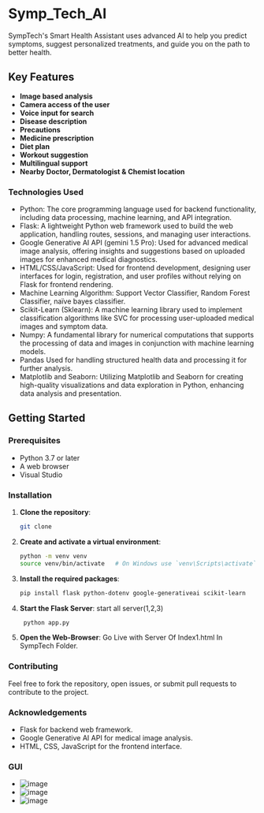 # Symp_Tech_AI
SympTech's Smart Health Assistant uses advanced AI to help you predict symptoms, suggest personalized treatments, and guide you on the path to better health.
## Key Features

- **Image based analysis**
- **Camera access of the user**
- **Voice input for search**
- **Disease description**
- **Precautions**
- **Medicine prescription**
- **Diet plan**
- **Workout suggestion**
- **Multilingual support**
-  **Nearby Doctor, Dermatologist & Chemist location**

### Technologies Used
  - Python: The core programming language used for backend functionality, including data processing, machine learning, and API integration.
  - Flask: A lightweight Python web framework used to build the web application, handling routes, sessions, and managing user interactions.
  - Google Generative AI API (gemini 1.5 Pro): Used for advanced medical image analysis, offering insights and suggestions based on uploaded images for enhanced medical diagnostics.
  - HTML/CSS/JavaScript: Used for frontend development, designing user interfaces for login, registration, and user profiles without relying on Flask for frontend rendering.
  - Machine Learning Algorithm: Support Vector Classifier,  Random Forest Classifier, naïve bayes classifier.
  - Scikit-Learn  (Sklearn): A machine learning library used to implement classification algorithms like SVC for processing user-uploaded medical images and symptom data.
  - Numpy: A fundamental library for numerical computations that supports the processing of data and images in conjunction with machine learning models.
  - Pandas Used for handling structured health data and processing it for further analysis.
  - Matplotlib and Seaborn: Utilizing Matplotlib and Seaborn for creating high-quality visualizations and data exploration in Python, enhancing data analysis and presentation.

## Getting Started

### Prerequisites

- Python 3.7 or later
- A web browser
- Visual Studio 

### Installation

1. **Clone the repository**:
   ```bash
   git clone  
2. **Create and activate a virtual environment**:
    ```bash
    python -m venv venv
    source venv/bin/activate   # On Windows use `venv\Scripts\activate`
3. **Install the required packages**:
    ```bash
    pip install flask python-dotenv google-generativeai scikit-learn 
4. **Start the Flask Server**: start all server(1,2,3)
    ```bash
     python app.py
6. **Open the Web-Browser**: 
    Go Live with Server Of Index1.html In SympTech Folder.

### Contributing
  Feel free to fork the repository, open issues, or submit pull requests to contribute to the project.

### Acknowledgements
- Flask for backend web framework.
- Google Generative AI API for medical image analysis.
- HTML, CSS, JavaScript for the frontend interface.
  
### GUI 
- ![image](https://github.com/user-attachments/assets/805a8645-385d-4030-be61-b9dd623a6f20)
- ![image](https://github.com/user-attachments/assets/733812ed-7535-4dc1-9ebe-c6260464a480)
- ![image](https://github.com/user-attachments/assets/e69e149b-e86f-4d2b-b67b-9e9007d8494c)




